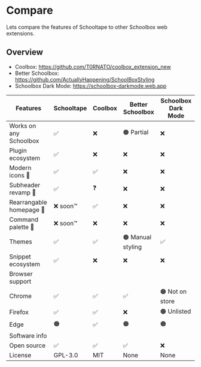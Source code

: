 # Compare

Lets compare the features of Schooltape to other Schoolbox web extensions.

## Overview

- Coolbox: <https://github.com/T0RNATO/coolbox_extension_new>
- Better Schoolbox: <https://github.com/ActuallyHappening/SchoolBoxStyling>
- Schoolbox Dark Mode: <https://schoolbox-darkmode.web.app>

| Features                 | Schooltape | Coolbox | Better Schoolbox  | Schoolbox Dark Mode |
| ------------------------ | ---------- | ------- | ----------------- | ------------------- |
| Works on any Schoolbox   | ✅         | ❌      | 🟠 Partial        | ❌                  |
| Plugin ecosystem         | ✅         | ❌      | ❌                | ❌                  |
| Modern icons 🔌          | ✅         | ✅      | ❌                | ❌                  |
| Subheader revamp 🔌      | ✅         | ❓      | ❌                | ❌                  |
| Rearrangable homepage 🔌 | ❌ soon™  | ✅      | ❌                | ❌                  |
| Command palette 🔌       | ❌ soon™  | ❌      | ❌                | ❌                  |
| Themes                   | ✅         | ✅      | 🟠 Manual styling | ✅                  |
| Snippet ecosystem        | ✅         | ❌      | ❌                | ❌                  |
| Browser support          |            |         |                   |                     |
| Chrome                   | ✅         | ✅      | ✅                | 🟠 Not on store     |
| Firefox                  | ✅         | ✅      | ❌                | 🟠 Unlisted         |
| Edge                     | 🟠         | ✅      | 🟠                | 🟠                  |
| Software info            |            |         |                   |                     |
| Open source              | ✅         | ✅      | ✅                | ❌                  |
| License                  | GPL-3.0    | MIT     | None              | None                |
